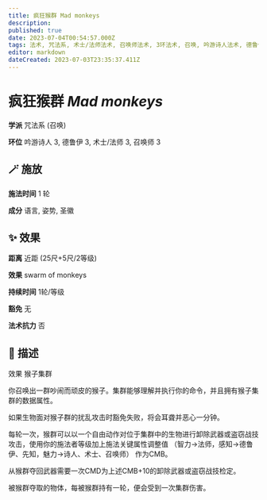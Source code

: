 ```yaml
---
title: 疯狂猴群 Mad monkeys
description: 
published: true
date: 2023-07-04T00:54:57.000Z
tags: 法术, 咒法系, 术士/法师法术, 召唤师法术, 3环法术, 召唤, 吟游诗人法术, 德鲁伊法术
editor: markdown
dateCreated: 2023-07-03T23:35:37.411Z
---
```


# **疯狂猴群** *Mad monkeys*

**学派** 咒法系 (召唤) 

**环位** 吟游诗人 3, 德鲁伊 3, 术士/法师 3, 召唤师 3

## 🪄 施放

**施法时间** 1 轮

**成分** 语言, 姿势, 圣徽

## ✨ 效果  

**距离** 近距 (25尺+5尺/2等级) 

**效果** swarm of monkeys 

**持续时间** 1轮/等级 

**豁免** 无

**法术抗力** 否

## 📖 描述

效果          猴子集群

你召唤出一群吵闹而顽皮的猴子。集群能够理解并执行你的命令，并且拥有猴子集群的数据属性。

如果生物面对猴子群的扰乱攻击时豁免失败，将会耳聋并恶心一分钟。

每轮一次，猴群可以以一个自由动作对位于集群中的生物进行卸除武器或盗窃战技攻击，使用你的施法者等级加上施法关键属性调整值 （智力→法师，感知→德鲁伊、先知，魅力→诗人、术士、召唤师） 作为CMB。

从猴群夺回武器需要一次CMD为上述CMB+10的卸除武器或盗窃战技检定。

被猴群夺取的物体，每被猴群持有一轮，便会受到一次集群伤害。
    